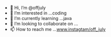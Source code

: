 - 👋 Hi, I’m @offjuly
- 👀 I’m interested in ...coding
- 🌱 I’m currently learning ...java
- 💞️ I’m looking to collaborate on ...
- 📫 How to reach me ...www.instagtam/off_july

<!---
offjuly/offjuly is a ✨ special ✨ repository because its `README.md` (this file) appears on your GitHub profile.
You can click the Preview link to take a look at your changes.
--->
